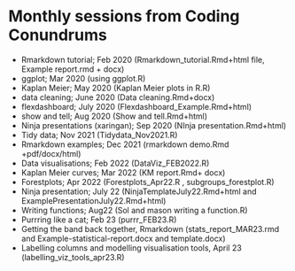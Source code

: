 # Monthly sessions from Coding Conundrums

- Rmarkdown tutorial; Feb 2020 (Rmarkdown_tutorial.Rmd+html file, Example report.rmd + docx)
- ggplot; Mar 2020 (using ggplot.R)
- Kaplan Meier; May 2020 (Kaplan Meier plots in R.R)
- data cleaning; June 2020 (Data cleaning.Rmd+docx)
- flexdashboard; July 2020 (Flexdashboard_Example.Rmd+html)
- show and tell; Aug 2020 (Show and tell.Rmd+html)     
- Ninja presentations (xaringan); Sep 2020 (NInja presentation.Rmd+html) 
- Tidy data; Nov 2021 (Tidydata_Nov2021.R)
- Rmarkdown examples; Dec 2021 (rmarkdown demo.Rmd +pdf/docx/html) 
- Data visualisations; Feb 2022 (DataViz_FEB2022.R)
- Kaplan Meier curves; Mar 2022 (KM report.Rmd+ docx)
- Forestplots; Apr 2022 (Forestplots_Apr22.R
, subgroups_forestplot.R)
- Ninja presentation; July 22 (NinjaTemplateJuly22.Rmd+html and ExamplePresentationJuly22.Rmd+html)
- Writing functions; Aug22 (Sol and mason writing a function.R)
- Purrring like a cat; Feb 23 (purrr_FEB23.R)
- Getting the band back together, Rmarkdown (stats_report_MAR23.rmd and Example-statistical-report.docx and template.docx)
- Labelling columns and modelling visualisation tools, April 23 (labelling_viz_tools_apr23.R)
